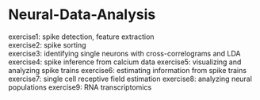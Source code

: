 # Neural-Data-Analysis

exercise1: spike detection, feature extraction <br />
exercise2: spike sorting <br />
exercise3: identifying single neurons with cross-correlograms and LDA
exercise4: spike inference from calcium data
exercise5: visualizing and analyzing spike trains
exercise6: estimating information from spike trains
exercise7: single cell receptive field estimation
exercise8: analyzing neural populations
exercise9: RNA transcriptomics
